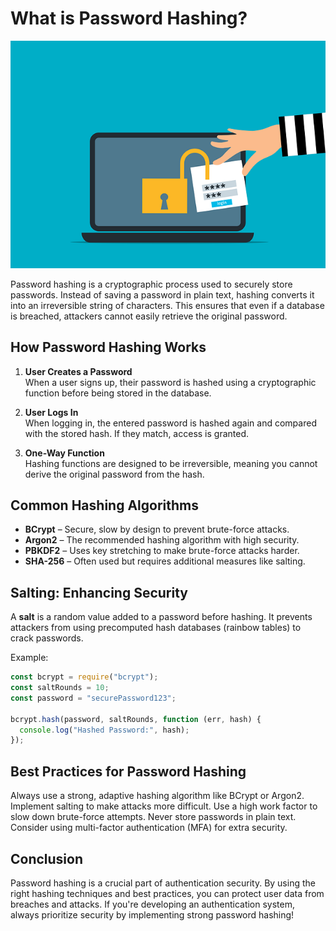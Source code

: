 # What is Password Hashing?

![Password](/images/password.png/)

Password hashing is a cryptographic process used to securely store passwords. Instead of saving a password in plain text, hashing converts it into an irreversible string of characters. This ensures that even if a database is breached, attackers cannot easily retrieve the original password.

## How Password Hashing Works

1. **User Creates a Password**  
   When a user signs up, their password is hashed using a cryptographic function before being stored in the database.

2. **User Logs In**  
   When logging in, the entered password is hashed again and compared with the stored hash. If they match, access is granted.

3. **One-Way Function**  
   Hashing functions are designed to be irreversible, meaning you cannot derive the original password from the hash.

## Common Hashing Algorithms

- **BCrypt** – Secure, slow by design to prevent brute-force attacks.
- **Argon2** – The recommended hashing algorithm with high security.
- **PBKDF2** – Uses key stretching to make brute-force attacks harder.
- **SHA-256** – Often used but requires additional measures like salting.

## Salting: Enhancing Security

A **salt** is a random value added to a password before hashing. It prevents attackers from using precomputed hash databases (rainbow tables) to crack passwords.

Example:

```js
const bcrypt = require("bcrypt");
const saltRounds = 10;
const password = "securePassword123";

bcrypt.hash(password, saltRounds, function (err, hash) {
  console.log("Hashed Password:", hash);
});
```

## Best Practices for Password Hashing

Always use a strong, adaptive hashing algorithm like BCrypt or Argon2.
Implement salting to make attacks more difficult.
Use a high work factor to slow down brute-force attempts.
Never store passwords in plain text.
Consider using multi-factor authentication (MFA) for extra security.

## Conclusion

Password hashing is a crucial part of authentication security. By using the right hashing techniques and best practices, you can protect user data from breaches and attacks. If you're developing an authentication system, always prioritize security by implementing strong password hashing!
